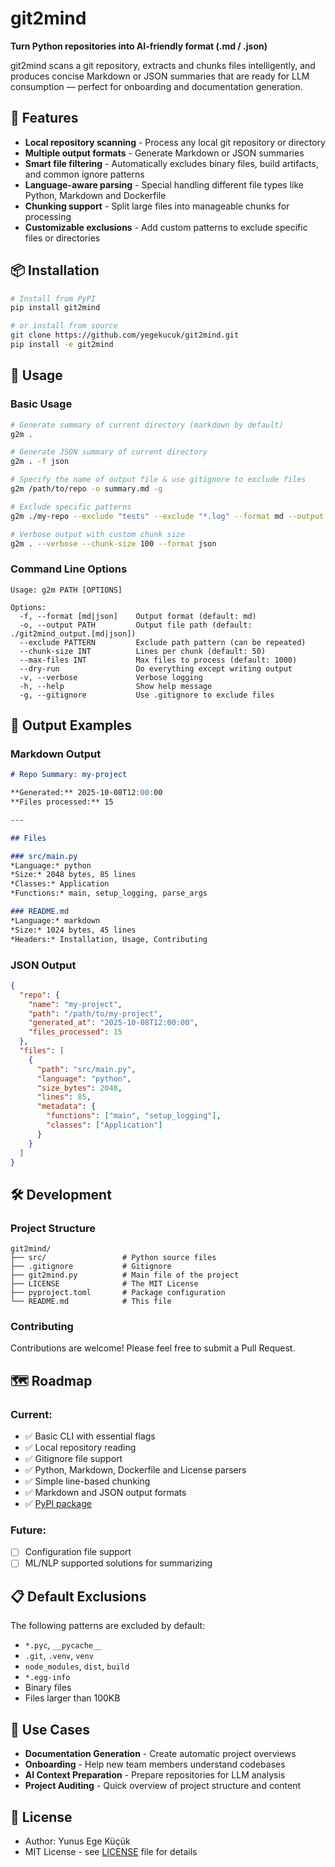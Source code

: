 # git2mind

**Turn Python repositories into AI-friendly format (.md / .json)**

git2mind scans a git repository, extracts and chunks files intelligently, and produces concise Markdown or JSON summaries that are ready for LLM consumption — perfect for onboarding and documentation generation.

## 🚀 Features

- **Local repository scanning** - Process any local git repository or directory
- **Multiple output formats** - Generate Markdown or JSON summaries
- **Smart file filtering** - Automatically excludes binary files, build artifacts, and common ignore patterns
- **Language-aware parsing** - Special handling different file types like Python, Markdown and Dockerfile
- **Chunking support** - Split large files into manageable chunks for processing
- **Customizable exclusions** - Add custom patterns to exclude specific files or directories

## 📦 Installation

```bash
# Install from PyPI
pip install git2mind

# or install from source
git clone https://github.com/yegekucuk/git2mind.git
pip install -e git2mind
```

## 🎯 Usage

### Basic Usage

```bash
# Generate summary of current directory (markdown by default)
g2m .

# Generate JSON summary of current directory
g2m . -f json

# Specify the name of output file & use gitignore to exclude files
g2m /path/to/repo -o summary.md -g

# Exclude specific patterns
g2m ./my-repo --exclude "tests" --exclude "*.log" --format md --output summary.md

# Verbose output with custom chunk size
g2m . --verbose --chunk-size 100 --format json
```

### Command Line Options

```
Usage: g2m PATH [OPTIONS]

Options:
  -f, --format [md|json]    Output format (default: md)
  -o, --output PATH         Output file path (default: ./git2mind_output.[md|json])
  --exclude PATTERN         Exclude path pattern (can be repeated)
  --chunk-size INT          Lines per chunk (default: 50)
  --max-files INT           Max files to process (default: 1000)
  --dry-run                 Do everything except writing output
  -v, --verbose             Verbose logging
  -h, --help                Show help message
  -g, --gitignore           Use .gitignore to exclude files
```

## 📄 Output Examples

### Markdown Output

```markdown
# Repo Summary: my-project

**Generated:** 2025-10-08T12:00:00  
**Files processed:** 15

---

## Files

### src/main.py
*Language:* python  
*Size:* 2048 bytes, 85 lines  
*Classes:* Application  
*Functions:* main, setup_logging, parse_args

### README.md
*Language:* markdown  
*Size:* 1024 bytes, 45 lines  
*Headers:* Installation, Usage, Contributing
```

### JSON Output

```json
{
  "repo": {
    "name": "my-project",
    "path": "/path/to/my-project",
    "generated_at": "2025-10-08T12:00:00",
    "files_processed": 15
  },
  "files": [
    {
      "path": "src/main.py",
      "language": "python",
      "size_bytes": 2048,
      "lines": 85,
      "metadata": {
        "functions": ["main", "setup_logging"],
        "classes": ["Application"]
      }
    }
  ]
}
```

## 🛠️ Development

### Project Structure

```
git2mind/
├── src/                 # Python source files
├── .gitignore           # Gitignore
├── git2mind.py          # Main file of the project
├── LICENSE              # The MIT License
├── pyproject.toml       # Package configuration
└── README.md            # This file
```

### Contributing

Contributions are welcome! Please feel free to submit a Pull Request.

## 🗺️ Roadmap

### Current:
- ✅ Basic CLI with essential flags
- ✅ Local repository reading
- ✅ Gitignore file support
- ✅ Python, Markdown, Dockerfile and License parsers
- ✅ Simple line-based chunking
- ✅ Markdown and JSON output formats
- ✅ [PyPI package](https://pypi.org/project/git2mind/)

### Future:
- [ ] Configuration file support
- [ ] ML/NLP supported solutions for summarizing

## 📋 Default Exclusions

The following patterns are excluded by default:
- `*.pyc`, `__pycache__`
- `.git`, `.venv`, `venv`
- `node_modules`, `dist`, `build`
- `*.egg-info`
- Binary files
- Files larger than 100KB

## 🤝 Use Cases

- **Documentation Generation** - Create automatic project overviews
- **Onboarding** - Help new team members understand codebases
- **AI Context Preparation** - Prepare repositories for LLM analysis
- **Project Auditing** - Quick overview of project structure and content

## 📝 License

- Author: Yunus Ege Küçük
- MIT License - see [LICENSE](LICENSE) file for details
